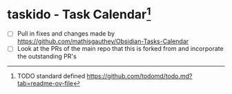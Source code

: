 # taskido - Task Calendar[^1]
- [ ] Pull in fixes and changes made by https://github.com/mathisgauthey/Obsidian-Tasks-Calendar
- [ ] Look at the PRs of the main repo that this is forked from and incorporate the outstanding PR's

[^1]: TODO standard defined https://github.com/todomd/todo.md?tab=readme-ov-file